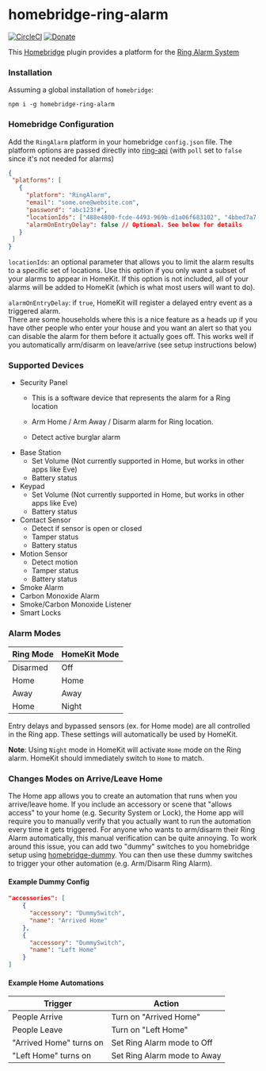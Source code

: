# homebridge-ring-alarm
 
[![CircleCI](https://circleci.com/gh/dgreif/ring-alarm.svg?style=svg)](https://circleci.com/gh/dgreif/ring-alarm)
[![Donate](https://img.shields.io/badge/Donate-PayPal-green.svg)](https://www.paypal.com/cgi-bin/webscr?cmd=_donations&business=HD9ZPB34FY428&currency_code=USD&source=url)
 
This [Homebridge](https://github.com/nfarina/homebridge) plugin provides a platform for the
 [Ring Alarm System](https://shop.ring.com/pages/security-system)
 
 ### Installation
 
 Assuming a global installation of `homebridge`:
 
 `npm i -g homebridge-ring-alarm`
 
 ### Homebridge Configuration
 
 Add the `RingAlarm` platform in your homebridge `config.json` file.  The platform options are passed directly into 
 [ring-api](https://github.com/jimhigson/ring-api) (with `poll` set to `false` since it's not needed
 for alarms)
 
 ```json
{
  "platforms": [
    {
      "platform": "RingAlarm",
      "email": "some.one@website.com",
      "password": "abc123!#",
      "locationIds": ["488e4800-fcde-4493-969b-d1a06f683102", "4bbed7a7-06df-4f18-b3af-291c89854d60"], // OPTIONAL. See below for details
      "alarmOnEntryDelay": false // Optional. See below for details
    }
  ]
}
```

`locationIds`: an optional parameter that allows you to limit the alarm results to a specific set of locations.
Use this option if you only want a subset of your alarms to appear in HomeKit. If this option is not included, 
all of your alarms will be added to HomeKit (which is what most users will want to do).  

`alarmOnEntryDelay`: if `true`, HomeKit will register a delayed entry event as a triggered alarm.  
There are some households where this is a nice feature as a heads up if you have other people who
enter your house and you want an alert so that you can disable the alarm for them before it actually goes off.
This works well if you automatically arm/disarm on leave/arrive (see setup instructions below)

### Supported Devices
  * Security Panel
    * This is a software device that represents the alarm for a Ring location
    * Arm Home / Arm Away / Disarm alarm for Ring location.
    
    * Detect active burglar alarm
  * Base Station
    * Set Volume (Not currently supported in Home, but works in other apps like Eve)
    * Battery status
  * Keypad
    * Set Volume (Not currently supported in Home, but works in other apps like Eve)
    * Battery status
  * Contact Sensor
    * Detect if sensor is open or closed
    * Tamper status
    * Battery status
  * Motion Sensor
    * Detect motion
    * Tamper status
    * Battery status
  * Smoke Alarm
  * Carbon Monoxide Alarm
  * Smoke/Carbon Monoxide Listener
  * Smart Locks

### Alarm Modes

Ring Mode | HomeKit Mode
--- | ---
Disarmed | Off
Home | Home
Away | Away
Home | Night

Entry delays and bypassed sensors (ex. for Home mode) are all controlled in the Ring app.
These settings will automatically be used by HomeKit.

**Note**: Using `Night` mode in HomeKit will activate `Home` mode on the Ring alarm.
HomeKit should immediately switch to `Home` to match.  

### Changes Modes on Arrive/Leave Home

The Home app allows you to create an automation that runs when you arrive/leave home.  If you include an accessory or
scene that "allows access" to your home (e.g. Security System or Lock), the Home app will require you to manually verify
that you actually want to run the automation every time it gets triggered.  For anyone who wants to arm/disarm their
Ring Alarm automatically, this manual verification can be quite annoying.  To work around this issue, you can add two
"dummy" switches to you homebridge setup using [homebridge-dummy](https://www.npmjs.com/package/homebridge-dummy).  You
can then use these dummy switches to trigger your other automation (e.g. Arm/Disarm Ring Alarm).

#### Example Dummy Config
```json
"accessories": [
    {
      "accessory": "DummySwitch",
      "name": "Arrived Home"
    },
    {
      "accessory": "DummySwitch",
      "name": "Left Home"
    }
]
```

#### Example Home Automations

Trigger | Action
--- | ---
People Arrive | Turn on "Arrived Home"
People Leave | Turn on "Left Home"
"Arrived Home" turns on | Set Ring Alarm mode to Off
"Left Home" turns on | Set Ring Alarm mode to Away
